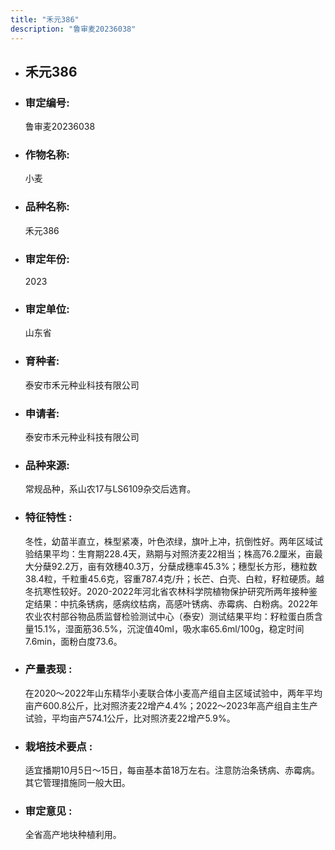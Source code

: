 ```yaml
---
title: "禾元386"
description: "鲁审麦20236038"
---
```

* ## 禾元386
* ###  审定编号:  
   鲁审麦20236038

*  ### 作物名称:  
   小麦

*   ###  品种名称: 
    禾元386

*   ### 审定年份: 
    2023

*   ### 审定单位:  
    山东省

*   ### 育种者:  
    泰安市禾元种业科技有限公司

*   ### 申请者:  
    泰安市禾元种业科技有限公司

*   ### 品种来源:  
    常规品种，系山农17与LS6109杂交后选育。

*   ### 特征特性 : 
    冬性，幼苗半直立，株型紧凑，叶色浓绿，旗叶上冲，抗倒性好。两年区域试验结果平均：生育期228.4天，熟期与对照济麦22相当；株高76.2厘米，亩最大分蘖92.2万，亩有效穗40.3万，分蘖成穗率45.3%；穗型长方形，穗粒数38.4粒，千粒重45.6克，容重787.4克/升；长芒、白壳、白粒，籽粒硬质。越冬抗寒性较好。2020-2022年河北省农林科学院植物保护研究所两年接种鉴定结果：中抗条锈病，感病纹枯病，高感叶锈病、赤霉病、白粉病。2022年农业农村部谷物品质监督检验测试中心（泰安）测试结果平均：籽粒蛋白质含量15.1%，湿面筋36.5%，沉淀值40ml，吸水率65.6ml/100g，稳定时间7.6min，面粉白度73.6。

*   ### 产量表现 : 
    在2020～2022年山东精华小麦联合体小麦高产组自主区域试验中，两年平均亩产600.8公斤，比对照济麦22增产4.4%；2022～2023年高产组自主生产试验，平均亩产574.1公斤，比对照济麦22增产5.9%。

*   ### 栽培技术要点 : 
    适宜播期10月5日～15日，每亩基本苗18万左右。注意防治条锈病、赤霉病。其它管理措施同一般大田。

*   ### 审定意见 : 
    全省高产地块种植利用。
